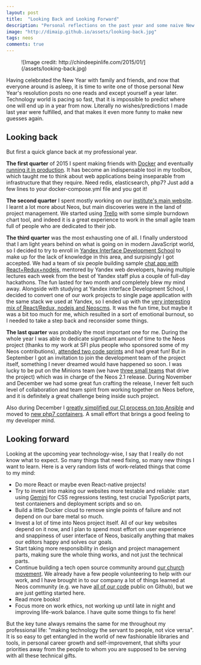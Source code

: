 ```yaml
---
layout: post
title:  "Looking Back and Looking Forward"
description: "Personal reflections on the past year and some naive New Year's resolutions"
image: "http://dimaip.github.io/assets/looking-back.jpg"
tags: neos
comments: true
---
```


<figure markdown="1">
  ![Image credit: http://chindeepinlife.com/2015/01/](/assets/looking-back.jpg)
</figure>

<p class="LeadParagraph">Having celebrated the New Year with family and friends, and now that everyone around is asleep, it is time to write one of those personal New Year's resolution posts no one reads and except yourself a year later.<br/>
Technology world is pacing so fast, that it is impossible to predict where one will end up in a year from now. Literally no wishes/predictions I made last year were fulfilled, and that makes it even more funny to make new guesses again.</p>

## Looking back

But first a quick glance back at my professional year.

**The first quarter** of 2015 I spent making friends with [Docker](http://docker.io/) and eventually [running it in production](http://dimaip.github.io/2015/03/03/hybrid-deploy-with-docker-and-surf/). It has become an indispensable tool in my toolbox, which taught me to think about web applications being inseparable from infrastructure that they require. Need redis, elasticsearch, php7? Just add a few lines to your docker-compose.yml file and you got it!

**The second quarter** I spent mostly working on our [institute's main website](http://sfi.ru). I learnt a lot more about Neos, but main discoveries were in the land of project management. We started using [Trello](https://trello.com/) with some simple burndown chart tool, and indeed it is a great experience to work in the small agile team full of people who are dedicated to their job.

**The third quarter** was the most exhausting one of all. I finally understood that I am light years behind on what is going on in modern JavaScript world, so I decided to try to enroll in [Yandex Interface Development School](http://dimaip.github.io/2015/11/03/yandex-shri/) to make up for the lack of knowledge in this area, and surpisingly I got accepted. We had a team of six people building sample [chat app with React+Redux+nodejs](https://github.com/shri-2015-org/shrimp/), mentored by Yandex web developers, having multiple lectures each week from the best of Yandex staff plus a couple of full-day hackathons. The fun lasted for two month and completely blew my mind away.
Alongside with studying at Yandex interface Development School, I decided to convert one of our work projects to single page application with the same stack we used at Yandex, so I ended up with the [very interesting mix of React/Redux, nodejs and Neoscms](http://dimaip.github.io/2015/11/15/react-neos/).
It was the fun time, but maybe it was a bit too much for me, which resulted in a sort of emotional burnout, so I needed to take a step back and reconsider some things.

**The last quarter** was probably the most important one for me. During the whole year I was able to dedicate significant amount of time to the Neos project (thanks to my work at SFI plus people who sponsored some of my Neos contributions), [attended two code sprints](http://dimaip.github.io/2015/07/18/t3dd-and-neos-sprint/) and had great fun! But in September I got an invitation to join the development team of the project itself, something I never dreamed would have happened so soon. I was lucky to be put on the Minions team (we have [three small teams](https://www.neos.io/news/the-neos-teams.html) that drive the project) which was in charge of the Neos 2.1 release. During November and December we had some great fun crafting the release, I never felt such level of collaboration and team spirit from working together on Neos before, and it is definitely a great challenge being inside such project.

Also during December I [greatly simplified our CI process on top Ansible](https://github.com/sfi-ru/ansible-deploy/blob/master/deploy.yml) and moved to [new php7 containers](https://github.com/sfi-ru/docker-neos-bare). A small effort that brings a good feeling to my developer mind.

## Looking forward

Looking at the upcoming year technology-wise, I say that I really do not know what to expect. So many things that need fixing, so many new things I want to learn. Here is a very random lists of work-related things that come to my mind:

- Do more React or maybe even React-native projects!
- Try to invest into making our websites more testable and reliable: start using [Gemini](http://gemini-testing.github.io/gemini/) for CSS regressions testing, test crucial TypoScript parts, test contaieners and deployment scripts and so on.
- Build a little Docker cloud to remove single points of failure and not depend on our bare metal so much.
- Invest a lot of time into Neos project itself. All of our key websites depend on it now, and I plan to spend most effort on user experience and snappiness of user interface of Neos, basically anything that makes our editors happy and solves our goals.
- Start taking more responsibility in design and project management parts, making sure the whole thing works, and not just the technical parts.
- Continue building a tech open source community around [our church movement](http://en.psmb.ru/about-us/). We already have a few people volunteering to help with our work, and I have brought in to our company a lot of things learned at Neos community (e.g. we have [all of our code](https://github.com/sfi-ru/) public on Github), but we are just getting started here.
- Read more books!
- Focus more on work ethics, not working up until late in night and improving life-work balance. I have quite some things to fix here!

But the key tune always remains the same for me throughout my professional life: "making technology the servant to people, not vice versa". It is so easy to get entangled in the world of new fashionable libraries and tools, in personal career growth and self-improvement, that shifts your priorities away from the people to whom you are supposed to be serving with all these technical gifts.
